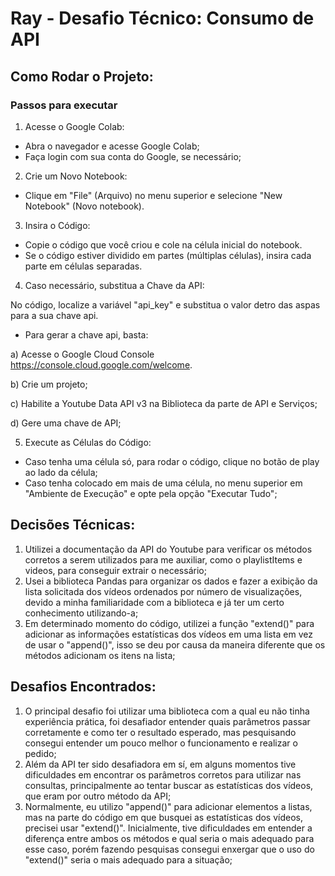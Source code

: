 # Ray - Desafio Técnico: Consumo de API

## Como Rodar o Projeto:

### Passos para executar

1. Acesse o Google Colab:

- Abra o navegador e acesse Google Colab;
- Faça login com sua conta do Google, se necessário;

2. Crie um Novo Notebook:

- Clique em "File" (Arquivo) no menu superior e selecione "New Notebook" (Novo notebook).

3. Insira o Código:

- Copie o código que você criou e cole na célula inicial do notebook.
- Se o código estiver dividido em partes (múltiplas células), insira cada parte em células separadas.

4. Caso necessário, substitua a Chave da API:

No código, localize a variável "api_key" e substitua o valor detro das aspas para a sua chave api.

- Para gerar a chave api, basta:

a) Acesse o Google Cloud Console https://console.cloud.google.com/welcome.

b) Crie um projeto;

c) Habilite a Youtube Data API v3 na Biblioteca da parte de API e Serviços;

d) Gere uma chave de API;

5. Execute as Células do Código:

- Caso tenha uma célula só, para rodar o código, clique no botão de play ao lado da célula;
- Caso tenha colocado em mais de uma célula, no menu superior em "Ambiente de Execução" e opte pela opção "Executar Tudo";


## Decisões Técnicas:

1. Utilizei a documentação da API do Youtube para verificar os métodos corretos a serem utilizados para me auxiliar, como o playlistItems e videos, para conseguir extrair o necessário;
2. Usei a biblioteca Pandas para organizar os dados e fazer a exibição da lista solicitada dos vídeos ordenados por número de visualizações, devido a minha familiaridade com a biblioteca e já ter um certo conhecimento utilizando-a;
3. Em determinado momento do código, utilizei a função "extend()" para adicionar as informações estatísticas dos vídeos em uma lista em vez de usar o "append()", isso se deu por causa da maneira diferente que os métodos adicionam os itens na lista;

## Desafios Encontrados:

1. O principal desafio foi utilizar uma biblioteca com a qual eu não tinha experiência prática, foi desafiador entender quais parâmetros passar corretamente e como ter o resultado esperado, mas pesquisando consegui entender um pouco melhor o funcionamento e realizar o pedido;
2. Além da API ter sido desafiadora em sí, em alguns momentos tive dificuldades em encontrar os parâmetros corretos para utilizar nas consultas, principalmente ao tentar buscar as estatísticas dos vídeos, que eram por outro método da API;
3. Normalmente, eu utilizo "append()" para adicionar elementos a listas, mas na parte do código em que busquei as estatísticas dos vídeos, precisei usar "extend()". Inicialmente, tive dificuldades em entender a diferença entre ambos os métodos e qual seria o mais adequado para esse caso,  porém fazendo pesquisas consegui enxergar que o uso do "extend()" seria o mais adequado para a situação;
